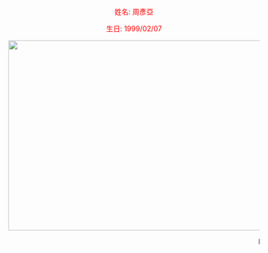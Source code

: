 <p style="text-align: center;"><span style="color: #ff0000;">姓名: 周彥亞</span></p>
<p style="text-align: center;"><span style="color: #ff0000;">生日: 1999/02/07</span></p>
<p style="text-align: center;"><span style="color: #ff0000;"><img src="https://img.gq.com.tw/userfiles/sm/sm1024_images_A1/34363/2017112101853071.jpg" alt="" width="602" height="381" /></span></p>
<marquee>Hello</marquee>
